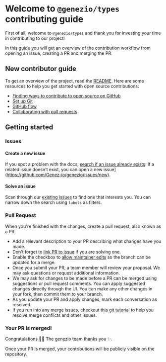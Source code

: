 # Welcome to `@genezio/types` contributing guide

First of all, welcome to `@genezio/types` and thank you for investing your time in contributing to our project!

In this guide you will get an overview of the contribution workflow from opening an issue, creating a PR and merging the PR.

## New contributor guide

To get an overview of the project, read the [README](README.md). Here are some resources to help you get started with open source contributions:

- [Finding ways to contribute to open source on GitHub](https://docs.github.com/en/get-started/exploring-projects-on-github/finding-ways-to-contribute-to-open-source-on-github)
- [Set up Git](https://docs.github.com/en/get-started/quickstart/set-up-git)
- [GitHub flow](https://docs.github.com/en/get-started/quickstart/github-flow)
- [Collaborating with pull requests](https://docs.github.com/en/github/collaborating-with-pull-requests)

## Getting started

### Issues

#### Create a new issue

If you spot a problem with the docs, [search if an issue already exists](https://docs.github.com/en/github/searching-for-information-on-github/searching-on-github/searching-issues-and-pull-requests#search-by-the-title-body-or-comments). If a related issue doesn't exist, you can open a new issue](https://github.com/Genez-io/genezio/issues/new).

#### Solve an issue

Scan through our [existing issues](https://github.com/Genez-io/genezio/types/issues) to find one that interests you. You can narrow down the search using `labels` as filters.

### Pull Request

When you're finished with the changes, create a pull request, also known as a PR.

- Add a relevant description to your PR describing what changes have you made.
- Don't forget to [link PR to issue](https://docs.github.com/en/issues/tracking-your-work-with-issues/linking-a-pull-request-to-an-issue) if you are solving one.
- Enable the checkbox to [allow maintainer edits](https://docs.github.com/en/github/collaborating-with-issues-and-pull-requests/allowing-changes-to-a-pull-request-branch-created-from-a-fork) so the branch can be updated for a merge.
- Once you submit your PR, a team member will review your proposal. We may ask questions or request additional information.
- We may ask for changes to be made before a PR can be merged using suggestions or pull request comments. You can apply suggested changes directly through the UI. You can make any other changes in your fork, then commit them to your branch.
- As you update your PR and apply changes, mark each conversation as resolved.
- If you run into any merge issues, checkout this [git tutorial](https://github.com/skills/resolve-merge-conflicts) to help you resolve merge conflicts and other issues.

### Your PR is merged!

Congratulations :tada::tada: The genezio team thanks you :sparkles:.

Once your PR is merged, your contributions will be publicly visible on the repository.